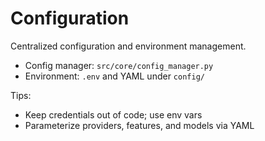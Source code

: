 # Configuration

Centralized configuration and environment management.

- Config manager: `src/core/config_manager.py`
- Environment: `.env` and YAML under `config/`

Tips:
- Keep credentials out of code; use env vars
- Parameterize providers, features, and models via YAML

